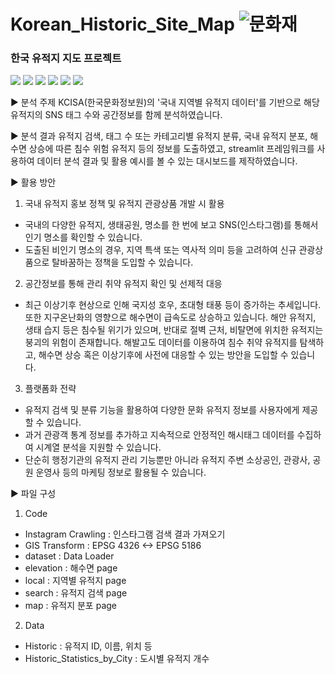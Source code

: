 # Korean_Historic_Site_Map  ![문화재](https://github.com/staro190/Korean_Historic_Site_Map/assets/16371108/09cb1eac-53ab-458c-b7c9-c7a81ac1ba39)

### 한국 유적지 지도 프로젝트

<img src="https://img.shields.io/badge/파이썬-3776AB?style=flat&logo=python&logoColor=white"/> <img src="https://img.shields.io/badge/스트림릿-FF4B4B?style=flat&logo=streamlit&logoColor=white"/> <img src="https://img.shields.io/badge/엑셀-217346?style=flat&logo=microsoftexcel&logoColor=white"/> <img src="https://img.shields.io/badge/주피터-F37626?style=flat&logo=jupyter&logoColor=white"/> <img src="https://img.shields.io/badge/파이참-000000?style=flat&logo=pycharm&logoColor=white"/> <img src="https://img.shields.io/badge/인스타그램-E4405F?style=flat&logo=instagram&logoColor=white"/>

▶️ 분석 주제
KCISA(한국문화정보원)의 '국내 지역별 유적지 데이터'를 기반으로 해당 유적지의 SNS 태그 수와 공간정보를 함께 분석하였습니다.

▶️ 분석 결과
유적지 검색, 태그 수 또는 카테고리별 유적지 분류, 국내 유적지 분포, 해수면 상승에 따른 침수 위험 유적지 등의 정보를 도출하였고, streamlit 프레임워크를 사용하여 데이터 분석 결과 및 활용 예시를 볼 수 있는 대시보드를 제작하였습니다.

▶️ 활용 방안
1. 국내 유적지 홍보 정책 및 유적지 관광상품 개발 시 활용
- 국내의 다양한 유적지, 생태공원, 명소를 한 번에 보고 SNS(인스타그램)를 통해서 인기 명소를 확인할 수 있습니다.
- 도출된 비인기 명소의 경우, 지역 특색 또는 역사적 의미 등을 고려하여 신규 관광상품으로 탈바꿈하는 정책을 도입할 수 있습니다.

2. 공간정보를 통해 관리 취약 유적지 확인 및 선제적 대응
- 최근 이상기후 현상으로 인해 국지성 호우, 초대형 태풍 등이 증가하는 추세입니다. 또한 지구온난화의 영향으로 해수면이 급속도로 상승하고 있습니다. 해안 유적지, 생태 습지 등은 침수될 위기가 있으며, 반대로 절벽 근처, 비탈면에 위치한 유적지는 붕괴의 위험이 존재합니다. 해발고도 데이터를 이용하여 침수 취약 유적지를 탐색하고, 해수면 상승 혹은 이상기후에 사전에 대응할 수 있는 방안을 도입할 수 있습니다.

3. 플랫폼화 전략
- 유적지 검색 및 분류 기능을 활용하여 다양한 문화 유적지 정보를 사용자에게 제공할 수 있습니다.
- 과거 관광객 통계 정보를 추가하고 지속적으로 안정적인 해시태그 데이터를 수집하여 시계열 분석을 지원할 수 있습니다.
- 단순히 행정기관의 유적지 관리 기능뿐만 아니라 유적지 주변 소상공인, 관광사, 공원 운영사 등의 마케팅 정보로 활용될 수 있습니다.

▶️ 파일 구성
1. Code
- Instagram Crawling : 인스타그램 검색 결과 가져오기
- GIS Transform : EPSG 4326 <-> EPSG 5186
- dataset : Data Loader
- elevation : 해수면 page
- local : 지역별 유적지 page
- search : 유적지 검색 page
- map : 유적지 분포 page
   
2. Data
- Historic : 유적지 ID, 이름, 위치 등
- Historic_Statistics_by_City : 도시별 유적지 개수
